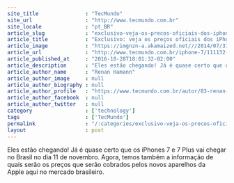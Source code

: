 ```yaml
---
site_title               : "TecMundo"
site_url                 : "http://www.tecmundo.com.br"
site_locale              : "pt_BR"
article_slug             : "exclusivo-veja-os-precos-oficiais-dos-iphone-7-e-iphone-7-plus-no-brasil"
article_title            : "Exclusivo: veja os preços oficiais dos iPhone 7 e iPhone 7 Plus no Brasil"
article_image            : "https://imgnzn-a.akamaized.net///2014/07/31/31173456348810.JPG"
article_url              : "http://www.tecmundo.com.br/iphone-7/111132-exclusivo-veja-precos-oficiais-iphone-7-iphone-7-plus-brasil.htm"
article_published_at     : "2016-10-28T18:01:32-02:00"
article_description      : "Eles estão chegando! Já é quase certo que os iPhones 7 e 7 Plus vai chegar no Brasil no dia 11 de novembro. Agora, temos também a informação de quais serão os preços que serão cobrados pelos novos aparelhos da Apple aqui no mercado brasileiro."
article_author_name      : "Renan Hamann"
article_author_image     : null
article_author_biography : null
article_author_profile   : "https://www.tecmundo.com.br/autor/83-renan-hamann/"
article_author_facebook  : null
article_author_twitter   : null
category                 : ['technology']
tags                     : ['TecMundo']
permalink                : "/:categories/exclusivo-veja-os-precos-oficiais-dos-iphone-7-e-iphone-7-plus-no-brasil/"
layout                   : post
---
```


Eles estão chegando! Já é quase certo que os iPhones 7 e 7 Plus vai chegar no Brasil no dia 11 de novembro. Agora, temos também a informação de quais serão os preços que serão cobrados pelos novos aparelhos da Apple aqui no mercado brasileiro.
